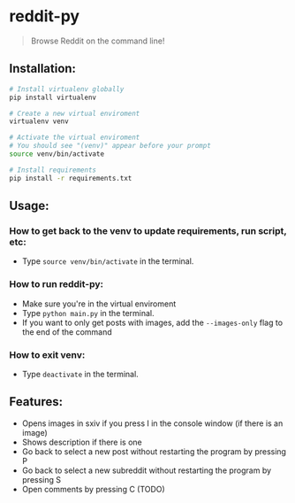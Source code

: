 # reddit-py

> Browse Reddit on the command line!

## Installation:
```sh
# Install virtualenv globally
pip install virtualenv

# Create a new virtual enviroment
virtualenv venv

# Activate the virtual enviroment
# You should see "(venv)" appear before your prompt
source venv/bin/activate

# Install requirements
pip install -r requirements.txt
```
## Usage:

### How to get back to the venv to update requirements, run script, etc:
- Type `source venv/bin/activate` in the terminal.

### How to run reddit-py:
- Make sure you're in the virtual enviroment
- Type `python main.py` in the terminal.
- If you want to only get posts with images, add the `--images-only` flag to the end of the command

### How to exit venv:
- Type `deactivate` in the terminal.

## Features:
- Opens images in sxiv if you press I in the console window (if there is an image)
- Shows description if there is one
- Go back to select a new post without restarting the program by pressing P
- Go back to select a new subreddit without restarting the program by pressing S
- Open comments by pressing C (TODO)
